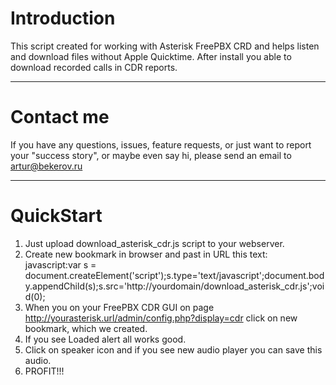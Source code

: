 Introduction
============
This script created for working with Asterisk FreePBX CRD and helps listen and download files without Apple Quicktime.
After install you able to download recorded calls in CDR reports.

-------------------------------------------------------------------------------

Contact me
==========
If you have any questions, issues, feature requests, or just want to report
your "success story", or maybe even say hi, please send an email to
artur@bekerov.ru


-------------------------------------------------------------------------------

QuickStart
==========
1. Just upload download_asterisk_cdr.js script to your webserver.
2. Create new bookmark in browser and past in URL this text:
javascript:var s = document.createElement('script');s.type='text/javascript';document.body.appendChild(s);s.src='http://yourdomain/download_asterisk_cdr.js';void(0);
3. When you on your FreePBX CDR GUI on page http://yourasterisk.url/admin/config.php?display=cdr click on new bookmark, which we created.
4. If you see Loaded alert all works good.
5. Click on speaker icon and if you see new audio player you can save this audio.
6. PROFIT!!!